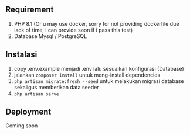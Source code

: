 ## Requirement
1. PHP 8.1 (Or u may use docker, sorry for not providing dockerfile due lack of time, i can provide soon if i pass this test)
2. Database Mysql / PostgreSQL

## Instalasi

1. copy .env.example menjadi .env lalu sesuaikan konfigurasi (Database)
2. jalankan `composer install` untuk meng-install dependencies 
3. `php artisan migrate:fresh --seed` untuk melakukan migrasi database sekaligus memberikan data seeder 
4. `php artisan serve` 

## Deployment
Coming soon